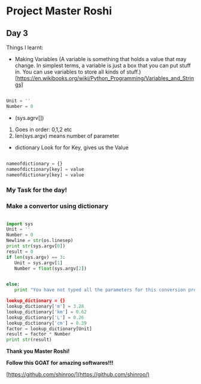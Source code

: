 # Project Master Roshi
## Day 3
Things I learnt:

- Making Variables
(A variable is something that holds a value that may change\. In simplest terms, a variable is just a box that you can put stuff in\. You can use variables to store all kinds of stuff\.)[https://en.wikibooks.org/wiki/Python_Programming/Variables_and_Strings]

``` python 

Unit = ''
Number = 0

```

- (sys.agrv[])
1. Goes in order: 0,1,2 etc
2. len(sys.argv) means number of parameter


- dictionary
Look for for Key, gives us the Value

``` python

nameofdictionary = {}
nameofdictionary[key] = value
nameofdictionary[key] = value

```
### My Task for the day!
### Make a convertor using dictionary  
 ``` python

import sys
Unit = ''
Number = 0
Newline = str(os.linesep)
print str(sys.argv[0])
result = 0
if len(sys.argv) == 3:
	Unit = sys.argv[1]
	Number = float(sys.argv[2])


else:
	print "You have not typed all the parameters for this conversion program'

lookup_dictionary = {}
lookup_dictionary['m'] = 3.28
lookup_dictionary['km'] = 0.62
lookup_dictionary['L'] = 0.26
lookup_dictionary['cm'] = 0.39
factor = lookup_dictionary[Unit]
result = factor * Number
print str(result)

```

__Thank you Master Roshi!__

__Follow this GOAT for amazing softwares!!!__

[https://github.com/shinroo/](https://github.com/shinroo/)

